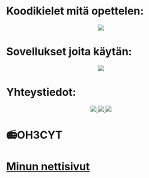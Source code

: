 <h1>
Koodikielet mitä opettelen:
</h1>
<p align="center">
    <img src="https://skillicons.dev/icons?i=mysql,js,html,css,lua,php,nodejs,py" />
</p>

<h1>
Sovellukset joita käytän:
</h1>
<p align="center">
    <img src="https://skillicons.dev/icons?i=git,wordpress,firebase,figma,azure,vscode,raspberrypi" />
</p>

<h1>
Yhteystiedot:
</h1>
<p align="center">
<a href="https://discord.me/ravenrp">
    <img src="https://skillicons.dev/icons?i=discord" />
    </a>

<a href="https://discord.me/ravenrp">
    <img src="https://skillicons.dev/icons?i=instagram" />
    </a>

<a href="https://discord.me/ravenrp">
    <img src="https://skillicons.dev/icons?i=linkedin" />
    </a>  
    
    
          
          
</p>
<h1>📻OH3CYT</h1>

<a href="https://oh3cyt.com">
<h1>Minun nettisivut<h1>
</a>
